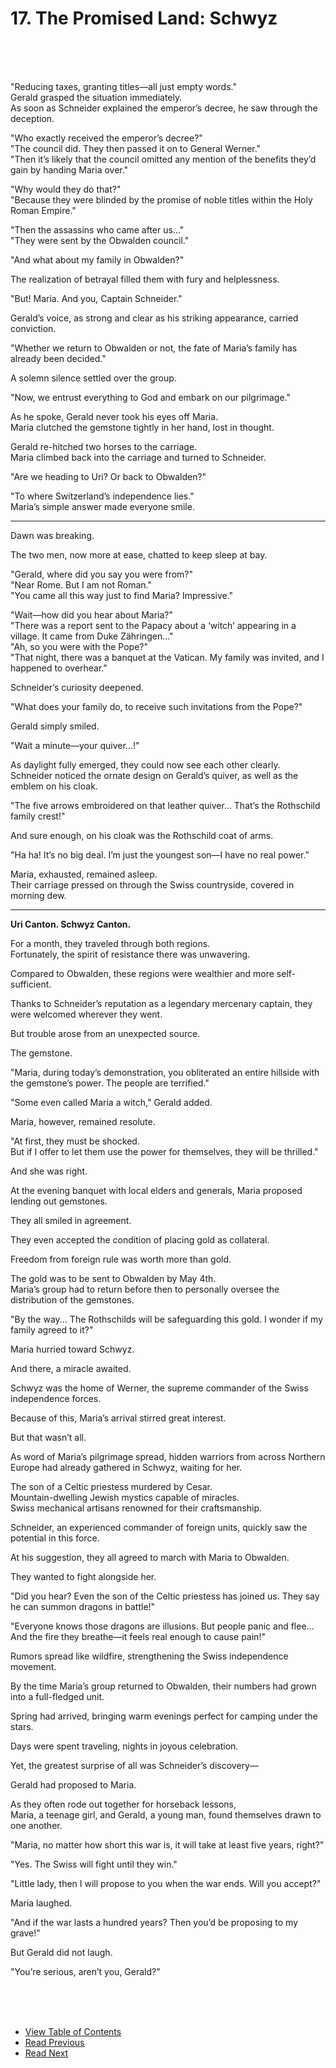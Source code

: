 # 17. The Promised Land: Schwyz <br>
<br><br><br>

"Reducing taxes, granting titles—all just empty words."  
Gerald grasped the situation immediately.  
As soon as Schneider explained the emperor’s decree, he saw through the deception.  

"Who exactly received the emperor’s decree?"  
"The council did. They then passed it on to General Werner."  
"Then it’s likely that the council omitted any mention of the benefits they’d gain by handing Maria over."  

"Why would they do that?"  
"Because they were blinded by the promise of noble titles within the Holy Roman Empire."  

"Then the assassins who came after us..."  
"They were sent by the Obwalden council."  

"And what about my family in Obwalden?"  

The realization of betrayal filled them with fury and helplessness.  

"But! Maria. And you, Captain Schneider."  

Gerald’s voice, as strong and clear as his striking appearance, carried conviction.  

"Whether we return to Obwalden or not, the fate of Maria’s family has already been decided."  

A solemn silence settled over the group.  

"Now, we entrust everything to God and embark on our pilgrimage."  

As he spoke, Gerald never took his eyes off Maria.  
Maria clutched the gemstone tightly in her hand, lost in thought.  

Gerald re-hitched two horses to the carriage.  
Maria climbed back into the carriage and turned to Schneider.  

"Are we heading to Uri? Or back to Obwalden?"  

"To where Switzerland’s independence lies."  
Maria’s simple answer made everyone smile.  

---

Dawn was breaking.  

The two men, now more at ease, chatted to keep sleep at bay.  

"Gerald, where did you say you were from?"  
"Near Rome. But I am not Roman."  
"You came all this way just to find Maria? Impressive."  

"Wait—how did you hear about Maria?"  
"There was a report sent to the Papacy about a ‘witch’ appearing in a village. It came from Duke Zähringen..."  
"Ah, so you were with the Pope?"  
"That night, there was a banquet at the Vatican. My family was invited, and I happened to overhear."  

Schneider’s curiosity deepened.  

"What does your family do, to receive such invitations from the Pope?"  

Gerald simply smiled.  

"Wait a minute—your quiver...!"  

As daylight fully emerged, they could now see each other clearly.  
Schneider noticed the ornate design on Gerald’s quiver, as well as the emblem on his cloak.  

"The five arrows embroidered on that leather quiver... That’s the Rothschild family crest!"  

And sure enough, on his cloak was the Rothschild coat of arms.  

"Ha ha! It’s no big deal. I’m just the youngest son—I have no real power."  

Maria, exhausted, remained asleep.  
Their carriage pressed on through the Swiss countryside, covered in morning dew.  

---

**Uri Canton. Schwyz Canton.**  

For a month, they traveled through both regions.  
Fortunately, the spirit of resistance there was unwavering.  

Compared to Obwalden, these regions were wealthier and more self-sufficient.  

Thanks to Schneider’s reputation as a legendary mercenary captain, they were welcomed wherever they went.  

But trouble arose from an unexpected source.  

The gemstone.  

"Maria, during today’s demonstration, you obliterated an entire hillside with the gemstone’s power. The people are terrified."  

"Some even called Maria a witch," Gerald added.  

Maria, however, remained resolute.  

"At first, they must be shocked.  
But if I offer to let them use the power for themselves, they will be thrilled."  

And she was right.  

At the evening banquet with local elders and generals, Maria proposed lending out gemstones.  

They all smiled in agreement.  

They even accepted the condition of placing gold as collateral.  

Freedom from foreign rule was worth more than gold.  

The gold was to be sent to Obwalden by May 4th.  
Maria’s group had to return before then to personally oversee the distribution of the gemstones.  

"By the way... The Rothschilds will be safeguarding this gold. I wonder if my family agreed to it?"  

Maria hurried toward Schwyz.  

And there, a miracle awaited.  

Schwyz was the home of Werner, the supreme commander of the Swiss independence forces.  

Because of this, Maria’s arrival stirred great interest.  

But that wasn’t all.  

As word of Maria’s pilgrimage spread, hidden warriors from across Northern Europe had already gathered in Schwyz, waiting for her.  

The son of a Celtic priestess murdered by Cesar.  
Mountain-dwelling Jewish mystics capable of miracles.  
Swiss mechanical artisans renowned for their craftsmanship.  

Schneider, an experienced commander of foreign units, quickly saw the potential in this force.  

At his suggestion, they all agreed to march with Maria to Obwalden.  

They wanted to fight alongside her.  

"Did you hear? Even the son of the Celtic priestess has joined us. They say he can summon dragons in battle!"  

"Everyone knows those dragons are illusions. But people panic and flee...  
And the fire they breathe—it feels real enough to cause pain!"  

Rumors spread like wildfire, strengthening the Swiss independence movement.  

By the time Maria’s group returned to Obwalden, their numbers had grown into a full-fledged unit.  

Spring had arrived, bringing warm evenings perfect for camping under the stars.  

Days were spent traveling, nights in joyous celebration.  

Yet, the greatest surprise of all was Schneider’s discovery—  

Gerald had proposed to Maria.  

As they often rode out together for horseback lessons,  
Maria, a teenage girl, and Gerald, a young man, found themselves drawn to one another.  

"Maria, no matter how short this war is, it will take at least five years, right?"  

"Yes. The Swiss will fight until they win."  

"Little lady, then I will propose to you when the war ends. Will you accept?"  

Maria laughed.  

"And if the war lasts a hundred years? Then you’d be proposing to my grave!"  

But Gerald did not laugh.  

"You’re serious, aren’t you, Gerald?"  

<br><br><br>

* [View Table of Contents](content_en.md) <br>
* [Read Previous](/01_gemston/EN/EN_16.md) <br>
* [Read Next](/01_gemston/EN/EN_18-19.md)
